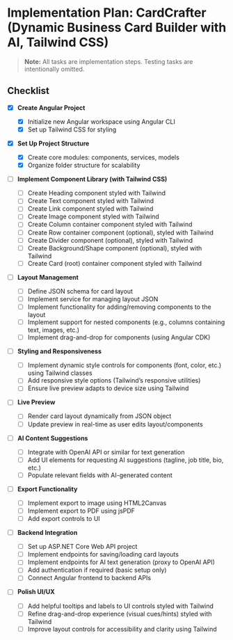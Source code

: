 # Implementation Plan: CardCrafter (Dynamic Business Card Builder with AI, Tailwind CSS)

> **Note:** All tasks are implementation steps. Testing tasks are intentionally omitted.

## Checklist

- [x] **Create Angular Project**

  - [x] Initialize new Angular workspace using Angular CLI
  - [x] Set up Tailwind CSS for styling

- [x] **Set Up Project Structure**

  - [x] Create core modules: components, services, models
  - [x] Organize folder structure for scalability

- [ ] **Implement Component Library (with Tailwind CSS)**

  - [ ] Create Heading component styled with Tailwind
  - [ ] Create Text component styled with Tailwind
  - [ ] Create Link component styled with Tailwind
  - [ ] Create Image component styled with Tailwind
  - [ ] Create Column container component styled with Tailwind
  - [ ] Create Row container component (optional), styled with Tailwind
  - [ ] Create Divider component (optional), styled with Tailwind
  - [ ] Create Background/Shape component (optional), styled with Tailwind
  - [ ] Create Card (root) container component styled with Tailwind

- [ ] **Layout Management**

  - [ ] Define JSON schema for card layout
  - [ ] Implement service for managing layout JSON
  - [ ] Implement functionality for adding/removing components to the layout
  - [ ] Implement support for nested components (e.g., columns containing text, images, etc.)
  - [ ] Implement drag-and-drop for components (using Angular CDK)

- [ ] **Styling and Responsiveness**

  - [ ] Implement dynamic style controls for components (font, color, etc.) using Tailwind classes
  - [ ] Add responsive style options (Tailwind’s responsive utilities)
  - [ ] Ensure live preview adapts to device size using Tailwind

- [ ] **Live Preview**

  - [ ] Render card layout dynamically from JSON object
  - [ ] Update preview in real-time as user edits layout/components

- [ ] **AI Content Suggestions**

  - [ ] Integrate with OpenAI API or similar for text generation
  - [ ] Add UI elements for requesting AI suggestions (tagline, job title, bio, etc.)
  - [ ] Populate relevant fields with AI-generated content

- [ ] **Export Functionality**

  - [ ] Implement export to image using HTML2Canvas
  - [ ] Implement export to PDF using jsPDF
  - [ ] Add export controls to UI

- [ ] **Backend Integration**

  - [ ] Set up ASP.NET Core Web API project
  - [ ] Implement endpoints for saving/loading card layouts
  - [ ] Implement endpoints for AI text generation (proxy to OpenAI API)
  - [ ] Add authentication if required (basic setup only)
  - [ ] Connect Angular frontend to backend APIs

- [ ] **Polish UI/UX**
  - [ ] Add helpful tooltips and labels to UI controls styled with Tailwind
  - [ ] Refine drag-and-drop experience (visual cues/hints) styled with Tailwind
  - [ ] Improve layout controls for accessibility and clarity using Tailwind

